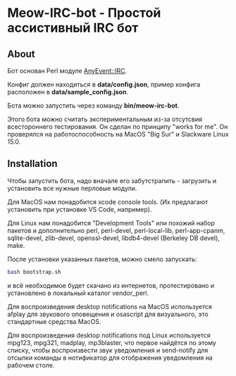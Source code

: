 # Meow-IRC-bot - Простой ассистивный IRC бот

## About

Бот основан Perl модуле [AnyEvent::IRC][1].

Конфиг должен находиться в **data/config.json**, пример конфига расположен в **data/sample_config.json**.

Бота можно запустить через команду **bin/meow-irc-bot**.

Этого бота можно считать экспериментальным из-за отсутсвия всестороннего тестирования. Он сделан по принципу "works for
me". Он проверялся на работоспособность на MacOS "Big Sur" и Slackware Linux 15.0.

## Installation

Чтобы запустить бота, надо вначале его забутстрапить - загрузить и установить все нужные перловые модули.

Для MacOS нам понадобится xcode console tools. (Их предлагают установить при установке VS Code, например).

Для Linux нам понадобится "Development Tools" или похожий набор пакетов и дополнительно perl, perl-devel,
perl-local-lib, perl-app-cpanm, sqlite-devel, zlib-devel, openssl-devel, libdb4-devel (Berkeley DB devel), make.

После установки указанных пакетов, можно смело запускать:

```sh
bash bootstrap.sh
```

и всё необходимое будет скачано из интернетов, протестировано и установлено в локальный каталог vendor_perl.

Для воспроизведения desktop notifications на MacOS используется afplay для звукового оповещения и osascript для
визуального, это стандартные средства MacOS.

Для воспроизведения desktop notifications под Linux используется mpg123, mpg321, madplay, mp3blaster, что первое
найдётся по этому списку, чтобы воспроизвеcти звук уведомления и send-notify для отсылки команды в нотификатор для
отображения уведомления на рабочем столе.

[1]: https://metacpan.org/pod/AnyEvent::IRC

